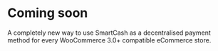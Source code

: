 # Coming soon

A completely new way to use SmartCash as a decentralised payment method for every WooCommerce 3.0+ compatible eCommerce store.